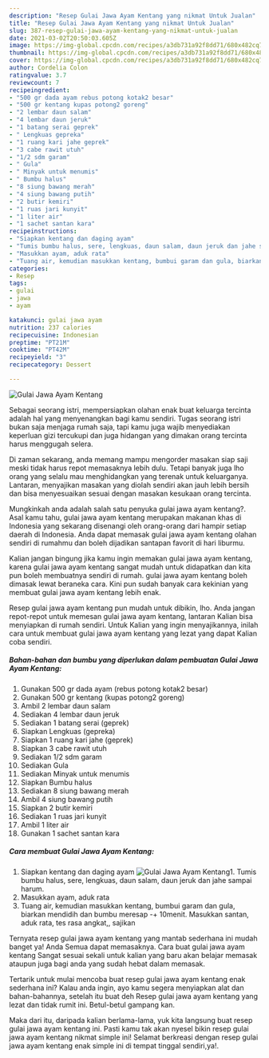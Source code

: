 ```yaml
---
description: "Resep Gulai Jawa Ayam Kentang yang nikmat Untuk Jualan"
title: "Resep Gulai Jawa Ayam Kentang yang nikmat Untuk Jualan"
slug: 387-resep-gulai-jawa-ayam-kentang-yang-nikmat-untuk-jualan
date: 2021-03-02T20:50:03.605Z
image: https://img-global.cpcdn.com/recipes/a3db731a92f8dd71/680x482cq70/gulai-jawa-ayam-kentang-foto-resep-utama.jpg
thumbnail: https://img-global.cpcdn.com/recipes/a3db731a92f8dd71/680x482cq70/gulai-jawa-ayam-kentang-foto-resep-utama.jpg
cover: https://img-global.cpcdn.com/recipes/a3db731a92f8dd71/680x482cq70/gulai-jawa-ayam-kentang-foto-resep-utama.jpg
author: Cordelia Colon
ratingvalue: 3.7
reviewcount: 7
recipeingredient:
- "500 gr dada ayam rebus potong kotak2 besar"
- "500 gr kentang kupas potong2 goreng"
- "2 lembar daun salam"
- "4 lembar daun jeruk"
- "1 batang serai geprek"
- " Lengkuas gepreka"
- "1 ruang kari jahe geprek"
- "3 cabe rawit utuh"
- "1/2 sdm garam"
- " Gula"
- " Minyak untuk menumis"
- " Bumbu halus"
- "8 siung bawang merah"
- "4 siung bawang putih"
- "2 butir kemiri"
- "1 ruas jari kunyit"
- "1 liter air"
- "1 sachet santan kara"
recipeinstructions:
- "Siapkan kentang dan daging ayam"
- "Tumis bumbu halus, sere, lengkuas, daun salam, daun jeruk dan jahe sampai harum."
- "Masukkan ayam, aduk rata"
- "Tuang air, kemudian masukkan kentang, bumbui garam dan gula, biarkan mendidih dan bumbu meresap -+ 10menit. Masukkan santan, aduk rata, tes rasa angkat,, sajikan"
categories:
- Resep
tags:
- gulai
- jawa
- ayam

katakunci: gulai jawa ayam 
nutrition: 237 calories
recipecuisine: Indonesian
preptime: "PT21M"
cooktime: "PT42M"
recipeyield: "3"
recipecategory: Dessert

---
```



![Gulai Jawa Ayam Kentang](https://img-global.cpcdn.com/recipes/a3db731a92f8dd71/680x482cq70/gulai-jawa-ayam-kentang-foto-resep-utama.jpg)

Sebagai seorang istri, mempersiapkan olahan enak buat keluarga tercinta adalah hal yang menyenangkan bagi kamu sendiri. Tugas seorang istri bukan saja menjaga rumah saja, tapi kamu juga wajib menyediakan keperluan gizi tercukupi dan juga hidangan yang dimakan orang tercinta harus menggugah selera.

Di zaman  sekarang, anda memang mampu mengorder masakan siap saji meski tidak harus repot memasaknya lebih dulu. Tetapi banyak juga lho orang yang selalu mau menghidangkan yang terenak untuk keluarganya. Lantaran, menyajikan masakan yang diolah sendiri akan jauh lebih bersih dan bisa menyesuaikan sesuai dengan masakan kesukaan orang tercinta. 



Mungkinkah anda adalah salah satu penyuka gulai jawa ayam kentang?. Asal kamu tahu, gulai jawa ayam kentang merupakan makanan khas di Indonesia yang sekarang disenangi oleh orang-orang dari hampir setiap daerah di Indonesia. Anda dapat memasak gulai jawa ayam kentang olahan sendiri di rumahmu dan boleh dijadikan santapan favorit di hari liburmu.

Kalian jangan bingung jika kamu ingin memakan gulai jawa ayam kentang, karena gulai jawa ayam kentang sangat mudah untuk didapatkan dan kita pun boleh membuatnya sendiri di rumah. gulai jawa ayam kentang boleh dimasak lewat beraneka cara. Kini pun sudah banyak cara kekinian yang membuat gulai jawa ayam kentang lebih enak.

Resep gulai jawa ayam kentang pun mudah untuk dibikin, lho. Anda jangan repot-repot untuk memesan gulai jawa ayam kentang, lantaran Kalian bisa menyiapkan di rumah sendiri. Untuk Kalian yang ingin menyajikannya, inilah cara untuk membuat gulai jawa ayam kentang yang lezat yang dapat Kalian coba sendiri.

<!--inarticleads1-->

##### Bahan-bahan dan bumbu yang diperlukan dalam pembuatan Gulai Jawa Ayam Kentang:

1. Gunakan 500 gr dada ayam (rebus potong kotak2 besar)
1. Gunakan 500 gr kentang (kupas potong2 goreng)
1. Ambil 2 lembar daun salam
1. Sediakan 4 lembar daun jeruk
1. Sediakan 1 batang serai (geprek)
1. Siapkan  Lengkuas (gepreka)
1. Siapkan 1 ruang kari jahe (geprek)
1. Siapkan 3 cabe rawit utuh
1. Sediakan 1/2 sdm garam
1. Sediakan  Gula
1. Sediakan  Minyak untuk menumis
1. Siapkan  Bumbu halus
1. Sediakan 8 siung bawang merah
1. Ambil 4 siung bawang putih
1. Siapkan 2 butir kemiri
1. Sediakan 1 ruas jari kunyit
1. Ambil 1 liter air
1. Gunakan 1 sachet santan kara




<!--inarticleads2-->

##### Cara membuat Gulai Jawa Ayam Kentang:

1. Siapkan kentang dan daging ayam
<img src="https://img-global.cpcdn.com/steps/7955dea1cf4a5c72/160x128cq70/gulai-jawa-ayam-kentang-langkah-memasak-1-foto.jpg" alt="Gulai Jawa Ayam Kentang">1. Tumis bumbu halus, sere, lengkuas, daun salam, daun jeruk dan jahe sampai harum.
1. Masukkan ayam, aduk rata
1. Tuang air, kemudian masukkan kentang, bumbui garam dan gula, biarkan mendidih dan bumbu meresap -+ 10menit. Masukkan santan, aduk rata, tes rasa angkat,, sajikan




Ternyata resep gulai jawa ayam kentang yang mantab sederhana ini mudah banget ya! Anda Semua dapat memasaknya. Cara buat gulai jawa ayam kentang Sangat sesuai sekali untuk kalian yang baru akan belajar memasak ataupun juga bagi anda yang sudah hebat dalam memasak.

Tertarik untuk mulai mencoba buat resep gulai jawa ayam kentang enak sederhana ini? Kalau anda ingin, ayo kamu segera menyiapkan alat dan bahan-bahannya, setelah itu buat deh Resep gulai jawa ayam kentang yang lezat dan tidak rumit ini. Betul-betul gampang kan. 

Maka dari itu, daripada kalian berlama-lama, yuk kita langsung buat resep gulai jawa ayam kentang ini. Pasti kamu tak akan nyesel bikin resep gulai jawa ayam kentang nikmat simple ini! Selamat berkreasi dengan resep gulai jawa ayam kentang enak simple ini di tempat tinggal sendiri,ya!.

